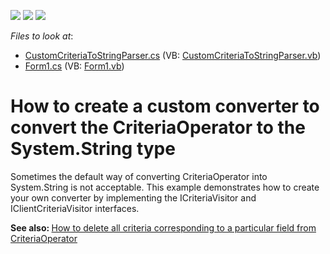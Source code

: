 <!-- default badges list -->
![](https://img.shields.io/endpoint?url=https://codecentral.devexpress.com/api/v1/VersionRange/128582991/13.1.4%2B)
[![](https://img.shields.io/badge/Open_in_DevExpress_Support_Center-FF7200?style=flat-square&logo=DevExpress&logoColor=white)](https://supportcenter.devexpress.com/ticket/details/E3347)
[![](https://img.shields.io/badge/📖_How_to_use_DevExpress_Examples-e9f6fc?style=flat-square)](https://docs.devexpress.com/GeneralInformation/403183)
<!-- default badges end -->
<!-- default file list -->
*Files to look at*:

* [CustomCriteriaToStringParser.cs](./CS/CriteriaVisitorExample/CustomCriteriaToStringParser.cs) (VB: [CustomCriteriaToStringParser.vb](./VB/CriteriaVisitorExample/CustomCriteriaToStringParser.vb))
* [Form1.cs](./CS/CriteriaVisitorExample/Form1.cs) (VB: [Form1.vb](./VB/CriteriaVisitorExample/Form1.vb))
<!-- default file list end -->
# How to create a custom converter to convert the CriteriaOperator to the System.String type


<p>Sometimes the default way of converting CriteriaOperator into System.String is not acceptable. This example demonstrates how to create your own converter by implementing the ICriteriaVisitor and IClientCriteriaVisitor interfaces.</p>
<p><strong>See </strong><strong>a</strong><strong>lso: </strong><a href="https://www.devexpress.com/Support/Center/p/E3396">How to delete all criteria corresponding to a particular field from CriteriaOperator</a></p>

<br/>


